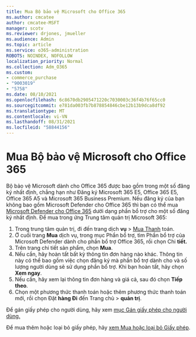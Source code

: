```yaml
---
title: Mua Bộ bảo vệ Microsoft cho Office 365
ms.author: cmcatee
author: cmcatee-MSFT
manager: scotv
ms.reviewer: drjones, jmueller
ms.audience: Admin
ms.topic: article
ms.service: o365-administration
ROBOTS: NOINDEX, NOFOLLOW
localization_priority: Normal
ms.collection: Adm_O365
ms.custom:
- commerce_purchase
- "9003019"
- "5758"
ms.date: 08/10/2021
ms.openlocfilehash: 6c8670db2905471220c7030003c36f4b76f65cc0
ms.sourcegitcommit: e781da003fb7b878854846cbe12b13b9dca8df92
ms.translationtype: MT
ms.contentlocale: vi-VN
ms.lasthandoff: 08/31/2021
ms.locfileid: "58844156"
---
```

# <a name="purchase-microsoft-defender-for-office-365"></a>Mua Bộ bảo vệ Microsoft cho Office 365

Bộ bảo vệ Microsoft dành cho Office 365 được bao gồm trong một số đăng ký nhất định, chẳng hạn như Đăng ký Microsoft 365 E5, Office 365 E5, Office 365 A5 và Microsoft 365 Business Premium. Nếu đăng ký của bạn không bao gồm Microsoft Defender cho Office 365 thì bạn có thể mua [Microsoft Defender cho Office 365](https://docs.microsoft.com/microsoft-365/security/office-365-security/office-365-atp) dưới dạng phần bổ trợ cho một số đăng ký nhất định. Để mua trong ứng Trung tâm quản trị Microsoft 365:

1. Trong trung tâm quản trị, đi đến trang dịch **vụ**  >  [Mua Thanh](https://go.microsoft.com/fwlink/p/?linkid=868433) toán.
2. Ở cuối trang **Mua** dịch vụ, trong mục Phần bổ trợ, tìm Phần bổ trợ của Microsoft Defender dành cho phần bổ trợ Office 365, rồi chọn Chi **tiết.** 
3. Trên trang chi tiết sản phẩm, chọn **Mua**.
4. Nếu cần, hãy hoàn tất bất kỳ thông tin đơn hàng nào khác. Thông tin này có thể bao gồm việc chọn đăng ký mà phần bổ trợ dành cho và số lượng người dùng sẽ sử dụng phần bổ trợ. Khi bạn hoàn tất, hãy chọn **Xem ngay**.
5. Nếu cần, hãy xem lại thông tin đơn hàng và giá cả, sau đó chọn **Tiếp theo**.
6. Chọn một phương thức thanh toán hoặc thêm phương thức thanh toán mới, rồi chọn Đặt **hàng Đi** đến Trang chủ  >  **quản trị**.

Để gán giấy phép cho người dùng, hãy xem [mục Gán giấy phép cho người dùng.](https://docs.microsoft.com/microsoft-365/admin/manage/assign-licenses-to-users)

Để mua thêm hoặc loại bỏ giấy phép, hãy [xem Mua hoặc loại bỏ Giấy phép](https://docs.microsoft.com/microsoft-365/commerce/licenses/buy-licenses#buy-or-remove-licenses-for-your-business-subscription).